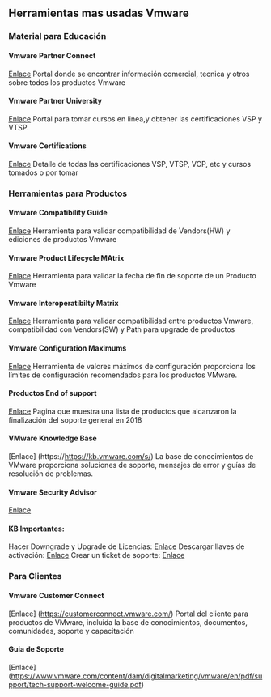 ## Herramientas mas usadas Vmware

### Material  para Educación 
#### Vmware Partner Connect 
[Enlace](https://vmstarcommunity.force.com/partnerconnect/s/) 
Portal donde se encontrar información comercial, tecnica  y otros sobre todos los productos Vmware

#### Vmware Partner University
[Enlace](https://partneruniversity.vmware.com/oltpublish/site/cms.do?view=pu&ssosign=true) 
Portal para tomar cursos en linea,y obtener las certificaciones VSP y VTSP.

#### Vmware Certifications
[Enlace](https://mylearn.vmware.com/myGettingStarted.cfm?ui=www_cert) 
Detalle de todas las certificaciones VSP, VTSP, VCP, etc y cursos tomados o por tomar


###  Herramientas para Productos
#### Vmware Compatibility Guide 
[Enlace](https://www.vmware.com/resources/compatibility/search.php) 
Herramienta para validar compatibilidad de Vendors(HW) y ediciones de productos Vmware

#### Vmware Product Lifecycle MAtrix
[Enlace](https://lifecycle.vmware.com/#/) 
Herramienta para validar la fecha de fin de soporte de un Producto Vmware

#### Vmware Interoperatibilty Matrix
[Enlace](https://interopmatrix.vmware.com/#/Interoperability) 
Herramienta para validar compatibilidad entre productos Vmware, compatibilidad con Vendors(SW) y Path para upgrade de productos

#### Vmware Configuration Maximums
[Enlace](https://configmax.vmware.com/guest?vmwareproduct=vSphere&release=vSphere%207.0&categories=1-0)
Herramienta de valores máximos de configuración proporciona los límites de configuración recomendados para los productos VMware.

#### Productos End of support
[Enlace](https://www.vmware.com/support/products-reaching-endofsupport.html)
 Pagina que muestra una lista de productos que alcanzaron la finalización del soporte general en 2018
 
#### VMware Knowledge Base
[Enlace] (https://https://kb.vmware.com/s/)
La base de conocimientos de VMware proporciona soluciones de soporte, mensajes de error y guías de resolución de problemas.

#### Vmware Security Advisor
[Enlace](https://www.vmware.com/security/advisories.html)

#### KB Importantes:
Hacer Downgrade y Upgrade de Licencias: [Enlace](https://kb.vmware.com/s/article/81665)
Descargar llaves de activación: [Enlace](https://kb.vmware.com/s/article/2107518)
Crear un ticket de soporte: [Enlace](https://kb.vmware.com/s/article/2006985)

### Para Clientes
#### Vmware Customer Connect
[Enlace] (https://customerconnect.vmware.com/)
Portal del cliente para productos de VMware, incluida la base de conocimientos, documentos, comunidades, soporte y capacitación

#### Guia de Soporte
[Enlace] (https://www.vmware.com/content/dam/digitalmarketing/vmware/en/pdf/support/tech-support-welcome-guide.pdf)



